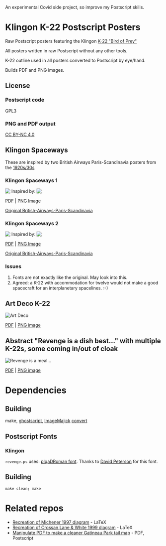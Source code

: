 
An experimental Covid side project, so improve my Postscript skills.

# Klingon K-22 Postscript Posters
Raw Postscript posters featuring the Klingon [K-22 "Bird of Prey"](https://www.ststcsolda.space/klingons/K-22/K-22.html)

All posters written in raw Postscript without any other tools.

K-22 outline used in all posters converted to Postscript by eye/hand.

Builds PDF and PNG images.

## License

### Postscript code
GPL3

### PNG and PDF output
[CC BY-NC 4.0](https://creativecommons.org/licenses/by-nc/4.0/)


## Klingon Spaceways
These are inspired by two British Airways Paris-Scandinavia posters from the [1920s/30s](https://www.britishairways.com/en-ca/information/about-ba/history-and-heritage/posters/posters-1920-1939)


### Klingon Spaceways 1
<div>
    <img align=top src="https://raw.githubusercontent.com/gnewton/k22_posters/main/thumbs/klingon_spaceways_small.png"/>
    Inspired by:
    <img align=top src="British-Airways-Paris-Scandinavia-poster.jpg"/>
<div>

[PDF](https://github.com/gnewton/k22_posters/raw/main/pdf/klingon_spaceways.pdf)
|
[PNG Image](https://github.com/gnewton/k22_posters/raw/main/png/klingon_spaceways.png) 
                                                                                        
[Original British-Airways-Paris-Scandinavia](https://www.britishairways.com/assets/images/information/about-ba/history-and-heritage/posters/1920-1939/lightbox/384x620-British-Airways-Paris-Scandinavia-poster.jpg)




### Klingon Spaceways 2
<div>
    <img align=top src="https://raw.githubusercontent.com/gnewton/k22_posters/main/thumbs/klingon_spaceways_bird_small.png"/>
    Inspired by:
    <img align=top src="British-Airways-Paris-Scandinavia-poster_2.jpg"/>
<div>

[PDF](https://github.com/gnewton/k22_posters/raw/main/pdf/klingon_spaceways_bird.pdf)
|
[PNG Image](https://github.com/gnewton/k22_posters/raw/main/png/klingon_spaceways_bird.png) 


[Original British-Airways-Paris-Scandinavia](https://www.britishairways.com/assets/images/information/about-ba/history-and-heritage/posters/1920-1939/lightbox/395x620-British-Airways-as-the-crow-flies-poster.jpg)

### Issues
1. Fonts are not exactly like the original. May look into this.
1. Agreed: a K-22 with accommodation for twelve would not make a good spacecraft for an interplanetary spacelines. :-)


## Art Deco K-22
![Art Deco](https://raw.githubusercontent.com/gnewton/k22_posters/main/thumbs/k22-artdeco_small.png)

[PDF](https://github.com/gnewton/k22_posters/raw/main/pdf/k22-artdeco.pdf)
|
[PNG image](https://github.com/gnewton/k22_posters/raw/main/png/k22-artdeco.png)


## Abstract "Revenge is a dish best..." with multiple K-22s, some coming in/out of cloak
![Revenge is a meal...](https://raw.githubusercontent.com/gnewton/k22_posters/main/thumbs/revenge_small.png)

[PDF](https://github.com/gnewton/k22_posters/raw/main/pdf/revenge.pdf)
|
[PNG image](https://github.com/gnewton/k22_posters/raw/main/png/revenge.png)



# Dependencies
## Building
make, [ghostscript](https://www.ghostscript.com/), [ImageMajick](https://imagemagick.org/) [convert](https://imagemagick.org/script/convert.php)
## Postscript Fonts
### Klingon
`revenge.ps` uses: 
[pIqaDRoman font](https://hol.kag.org/page/piqadsupport.html). Thanks to  [David Peterson](https://twitter.com/Dedalvs) for this font.
## Building
`make clean; make`

# Related repos
- [Recreation of Michener 1997 diagram](https://github.com/gnewton/michener1997) - LaTeX
- [Recreation of Crossan,Lane & White 1999 diagram](https://github.com/gnewton/clw1999) - LaTeX
- [Manipulate PDF to make a cleaner Gatineau Park tail map](https://github.com/gnewton/gatineauPdfFun) - PDF, Postscript
